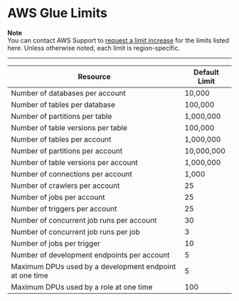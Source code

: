 # AWS Glue Limits<a name="troubleshooting-service-limits"></a>

**Note**  
 You can contact AWS Support to  [request a limit increase](http://docs.aws.amazon.com/general/latest/gr/aws_service_limits.html) for the limits listed here\. Unless otherwise noted, each limit is region\-specific\. 


****  

| Resource | Default Limit | 
| --- | --- | 
| Number of databases per account | 10,000 | 
| Number of tables per database | 100,000 | 
| Number of partitions per table | 1,000,000 | 
| Number of table versions per table | 100,000 | 
| Number of tables per account | 1,000,000 | 
| Number of partitions per account | 10,000,000 | 
| Number of table versions per account | 1,000,000 | 
| Number of connections per account | 1,000 | 
| Number of crawlers per account | 25 | 
| Number of jobs per account | 25 | 
| Number of triggers per account | 25 | 
| Number of concurrent job runs per account | 30 | 
| Number of concurrent job runs per job | 3 | 
| Number of jobs per trigger | 10 | 
| Number of development endpoints per account | 5 | 
| Maximum DPUs used by a development endpoint at one time | 5 | 
| Maximum DPUs used by a role at one time | 100 | 